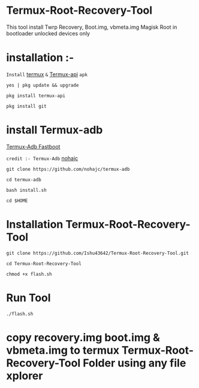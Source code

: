 # Termux-Root-Recovery-Tool
This tool install Twrp Recovery, Boot.img, vbmeta.img Magisk Root in bootloader unlocked devices only

# installation :- 

```Install``` [termux](https://f-droid.org/repo/com.termux_118.apk) ```&``` [Termux-api](https://f-droid.org/repo/com.termux.api_51.apk) ```apk```
```console
yes | pkg update && upgrade
```
```console
pkg install termux-api
```
```console
pkg install git
```
# install Termux-adb
[Termux-Adb Fastboot](https://github.com/nohajc/termux-adb) 

```credit :- Termux-Adb``` [nohajc](https://github.com/nohajc)

```console
git clone https://github.com/nohajc/termux-adb
```
```console
cd termux-adb
```
```console
bash install.sh
```
```console
cd $HOME
```

# Installation Termux-Root-Recovery-Tool

```console
git clone https://github.com/Ishu43642/Termux-Root-Recovery-Tool.git
```

```console
cd Termux-Root-Recovery-Tool
```
```console
chmod +x flash.sh
```
# Run Tool 

```console
./flash.sh
```

# copy recovery.img boot.img & vbmeta.img to termux Termux-Root-Recovery-Tool Folder using any file xplorer 


